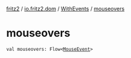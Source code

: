 [fritz2](../../index.md) / [io.fritz2.dom](../index.md) / [WithEvents](index.md) / [mouseovers](./mouseovers.md)

# mouseovers

`val mouseovers: Flow<`[`MouseEvent`](https://kotlinlang.org/api/latest/jvm/stdlib/org.w3c.dom.events/-mouse-event/index.html)`>`
